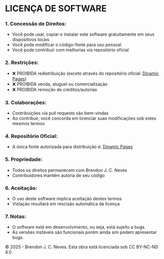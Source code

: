 # LICENÇA DE SOFTWARE

### 1. Concessão de Direitos:
   - Você pode usar, copiar e instalar este software gratuitamente em seus dispositivos locais<br>
   - Você pode modificar o código-fonte para uso pessoal<br>
   - Você pode contribuir com melhorias via repositório oficial<br>

### 2. Restrições:
   - ❌ PROIBIDA redistribuição (exceto através do repositório oficial: [Dinamic Pages](https://github.com/BrendonJoaoDEV/renderizador_html_com_js))<br>
   - ❌ PROIBIDA venda, aluguel ou comercialização<br>
   - ❌ PROIBIDA remoção de créditos/autorias<br>

### 3. Colaborações:
   - Contribuições via pull requests são bem-vindas<br>
   - Ao contribuir, você concorda em licenciar suas modificações sob estes mesmos termos<br>

### 4. Repositório Oficial:
   - A única fonte autorizada para distribuição é: [Dinamic Pages](https://github.com/BrendonJoaoDEV/renderizador_html_com_js)<br>

### 5. Propriedade:
   - Todos os direitos permanecem com Brendon J. C. Neves<br>
   - Contribuidores mantêm autoria de seu código<br>

### 6. Aceitação:
   - O uso deste software implica aceitação destes termos<br>
   - Violação resultará em rescisão automática da licença<br>

###  7. Notas:
   - O software está em desenvolvimento, ou seja, está sujeito a bugs.
   - As versões instáveis são funcionais porém ainda sim podem apresentar bugs.

© 2025 - Brendon J. C. Neves. Esta obra está licenciada sob CC BY-NC-ND 4.0